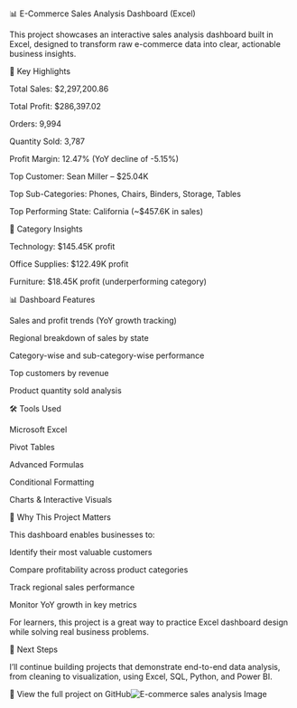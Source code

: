 📊 E-Commerce Sales Analysis Dashboard (Excel)

This project showcases an interactive sales analysis dashboard built in Excel, designed to transform raw e-commerce data into clear, actionable business insights.

🔑 Key Highlights

Total Sales: $2,297,200.86

Total Profit: $286,397.02

Orders: 9,994

Quantity Sold: 3,787

Profit Margin: 12.47% (YoY decline of -5.15%)

Top Customer: Sean Miller – $25.04K

Top Sub-Categories: Phones, Chairs, Binders, Storage, Tables

Top Performing State: California (~$457.6K in sales)

📂 Category Insights

Technology: $145.45K profit

Office Supplies: $122.49K profit

Furniture: $18.45K profit (underperforming category)

📊 Dashboard Features

Sales and profit trends (YoY growth tracking)

Regional breakdown of sales by state

Category-wise and sub-category-wise performance

Top customers by revenue

Product quantity sold analysis

🛠 Tools Used

Microsoft Excel

Pivot Tables

Advanced Formulas

Conditional Formatting

Charts & Interactive Visuals

🚀 Why This Project Matters

This dashboard enables businesses to:

Identify their most valuable customers

Compare profitability across product categories

Track regional sales performance

Monitor YoY growth in key metrics

For learners, this project is a great way to practice Excel dashboard design while solving real business problems.

📌 Next Steps

I’ll continue building projects that demonstrate end-to-end data analysis, from cleaning to visualization, using Excel, SQL, Python, and Power BI.

🔗 View the full project on GitHub![E-commerce sales analysis Image](https://github.com/user-attachments/assets/c0e54a8e-5f02-4d5c-91ff-01f0a5451b71)
